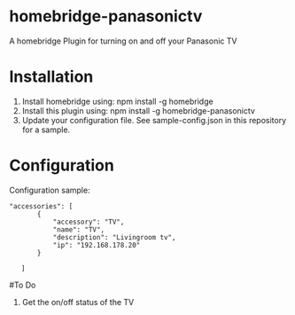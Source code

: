 # homebridge-panasonictv

A homebridge Plugin for turning on and off your Panasonic TV


# Installation

1. Install homebridge using: npm install -g homebridge
2. Install this plugin using: npm install -g homebridge-panasonictv
3. Update your configuration file. See sample-config.json in this repository for a sample. 

# Configuration

Configuration sample:

 ```
"accessories": [
        {
            "accessory": "TV",
            "name": "TV",
            "description": "Livingroom tv",
            "ip": "192.168.178.20"
        }

    ]
```
#To Do

1. Get the on/off status of the TV

